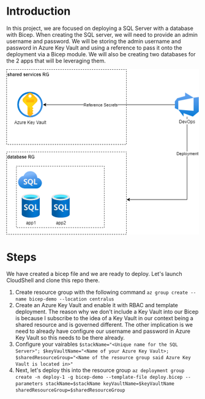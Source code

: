 # Introduction
In this project, we are focused on deploying a SQL Server with a database with Bicep. When creating the SQL server, we will need to provide an admin username and password. We will be storing the admin username and password in Azure Key Vault and using a reference to pass it onto the deployment via a Bicep module. We will also be creating two databases for the 2 apps that will be leveraging them.

![Architecture](/Architecture/Design.png)

# Steps
We have created a bicep file and we are ready to deploy. Let's launch CloudShell and clone this repo there.

1. Create resource group with the following command ``` az group create --name bicep-demo --location centralus ``` 
2. Create an Azure Key Vault and enable it with RBAC and template deployment. The reason why we don't include a Key Vault into our Bicep is because I subscribe to the idea of a Key Vault in our context being a shared resource and is governed different. The other implication is we need to already have configure our username and password in Azure Key Vault so this needs to be there already.
2. Configure your vairables ``` $stackName="<Unique name for the SQL Server>"; $keyVaultName="<Name of your Azure Key Vault>; $sharedResourceGroup="<Name of the resource group said Azure Key Vault is located in>" ```
3. Next, let's deploy this into the resource group ``` az deployment group create -n deploy-1 -g bicep-demo --template-file deploy.bicep --parameters stackName=$stackName keyVaultName=$keyVaultName sharedResourceGroup=$sharedResourceGroup ```
